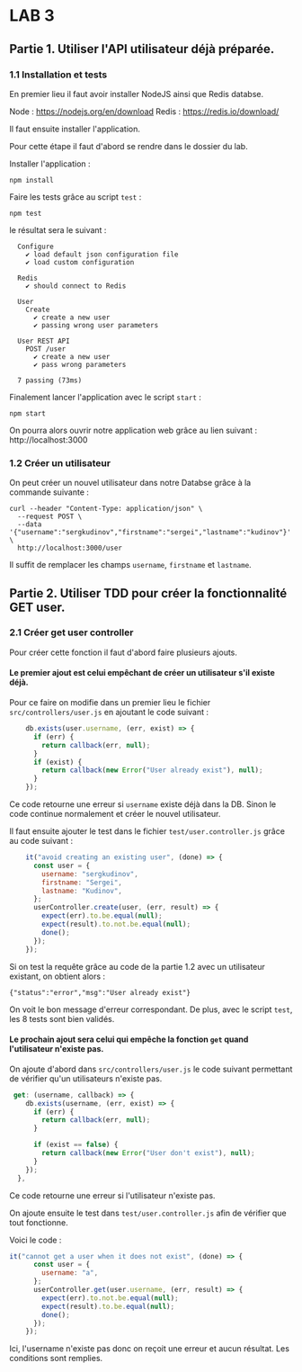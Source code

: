 # LAB 3

## Partie 1. Utiliser l'API utilisateur déjà préparée.

### 1.1 Installation et tests

En premier lieu il faut avoir installer NodeJS ainsi que Redis databse.

Node : https://nodejs.org/en/download
Redis : https://redis.io/download/

Il faut ensuite installer l'application.

Pour cette étape il faut d'abord se rendre dans le dossier du lab.

Installer l'application :

```CLI
npm install
```

Faire les tests grâce au script `test` :

```CLI
npm test
```

le résultat sera le suivant :

```CLI
  Configure
    ✔ load default json configuration file
    ✔ load custom configuration

  Redis
    ✔ should connect to Redis

  User
    Create
      ✔ create a new user
      ✔ passing wrong user parameters

  User REST API
    POST /user
      ✔ create a new user
      ✔ pass wrong parameters

  7 passing (73ms)
```

Finalement lancer l'application avec le script `start` :

```CLI
npm start
```

On pourra alors ouvrir notre application web grâce au lien suivant : http://localhost:3000

### 1.2 Créer un utilisateur

On peut créer un nouvel utilisateur dans notre Databse grâce à la commande suivante :

```CLI
curl --header "Content-Type: application/json" \
  --request POST \
  --data '{"username":"sergkudinov","firstname":"sergei","lastname":"kudinov"}' \
  http://localhost:3000/user
```

Il suffit de remplacer les champs `username`, `firstname` et `lastname`.

## Partie 2. Utiliser TDD pour créer la fonctionnalité GET user.

### 2.1 Créer get user controller

Pour créer cette fonction il faut d'abord faire plusieurs ajouts.

#### Le premier ajout est celui empêchant de créer un utilisateur s'il existe déjà.

Pour ce faire on modifie dans un premier lieu le fichier `src/controllers/user.js` en ajoutant le code suivant :

```javascript
    db.exists(user.username, (err, exist) => {
      if (err) {
        return callback(err, null);
      }
      if (exist) {
        return callback(new Error("User already exist"), null);
      }
    });
```

Ce code retourne une erreur si `username` existe déjà dans la DB. Sinon le code continue normalement et créer le nouvel utilisateur.

Il faut ensuite ajouter le test dans le fichier `test/user.controller.js` grâce au code suivant :

```javascript
    it("avoid creating an existing user", (done) => {
      const user = {
        username: "sergkudinov",
        firstname: "Sergei",
        lastname: "Kudinov",
      };
      userController.create(user, (err, result) => {
        expect(err).to.be.equal(null);
        expect(result).to.not.be.equal(null);
        done();
      });
    });
```
Si on test la requête grâce au code de la partie 1.2 avec un utilisateur existant, on obtient alors : 

``` CLI
{"status":"error","msg":"User already exist"}
```

On voit le bon message d'erreur correspondant. De plus, avec le script `test`, les 8 tests sont bien validés.

#### Le prochain ajout sera celui qui empêche la fonction `get` quand l'utilisateur n'existe pas.

On ajoute d'abord dans `src/controllers/user.js` le code suivant permettant de vérifier qu'un utilisateurs n'existe pas.

``` javascript
 get: (username, callback) => {
    db.exists(username, (err, exist) => {
      if (err) {
        return callback(err, null);
      }

      if (exist == false) {
        return callback(new Error("User don't exist"), null);
      }
    });
  },
```

Ce code retourne une erreur si l'utilisateur n'existe pas.

On ajoute ensuite le test dans `test/user.controller.js` afin de vérifier que tout fonctionne.

Voici le code :

``` javascript
it("cannot get a user when it does not exist", (done) => {
      const user = {
        username: "a",
      };
      userController.get(user.username, (err, result) => {
        expect(err).to.not.be.equal(null);
        expect(result).to.be.equal(null);
        done();
      });
    });
```

Ici, l'username n'existe pas donc on reçoit une erreur et aucun résultat. Les conditions sont remplies.